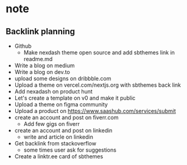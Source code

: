 # note

## Backlink planning

- Github
  - Make nexdash theme open source and add sbthemes link in readme.md
- Write a blog on medium
- Write a blog on dev.to
- upload some designs on dribbble.com
- Upload a theme on vercel.com/nextjs.org with sbthemes back link
- Add nexadash on product hunt
- Let's create a template on v0 and make it public
- Upload a theme on figma community
- Upload a product on <https://www.saashub.com/services/submit>
- create an account and post on fiverr.com
  - Add few gigs on fiverr
- create an account and post on linkedin
  - write and article on linkedin
- Get backlink from stackoverflow
  - some times user ask for suggestions
- Create a linktr.ee card of sbthemes
